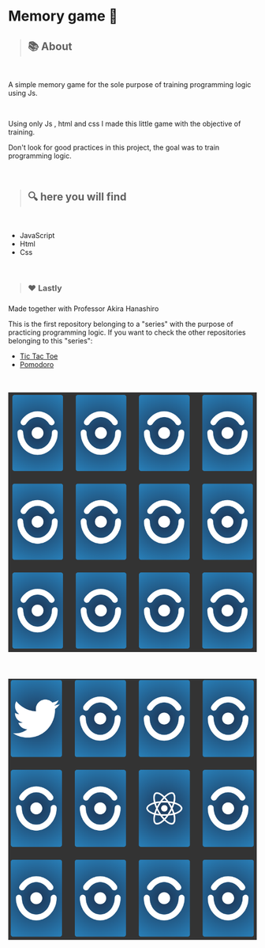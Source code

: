 # Memory game 🎲

> <h2>📚 About </h2>

<br>

A simple memory game for the sole purpose of training programming logic using Js.

<br>

 <p>Using only Js , html and css I made this little game with the objective of training.</p>
 <p>Don't look for good practices in this project, the goal was to train programming logic.</p>

 <br>

> <h2>🔍 here you will find</h2>
<br>

<ul>
<li>JavaScript</li>
<li>Html</li>
<li>Css</li>
</ul>

<br>

> <h3>❤️ Lastly <h3>
 
 <p> Made together with Professor Akira Hanashiro </p>
 <p>This is the first repository belonging to a "series" with the purpose of practicing programming logic. If you want to check the other repositories belonging to this "series": </p>

<ul>
<li><a href='https://github.com/JoaoMarcelo-J/tictactoe-game'>Tic Tac Toe</a></li>
<li><a href='https://github.com/JoaoMarcelo-J/js-pomodoro'>Pomodoro</a></li>
</ul>

<br>
<br>

<img src='./assets/memory-game-img.png'>
<br>
<br>

<br>
<br>
<img src='./assets/card-back.png'>

